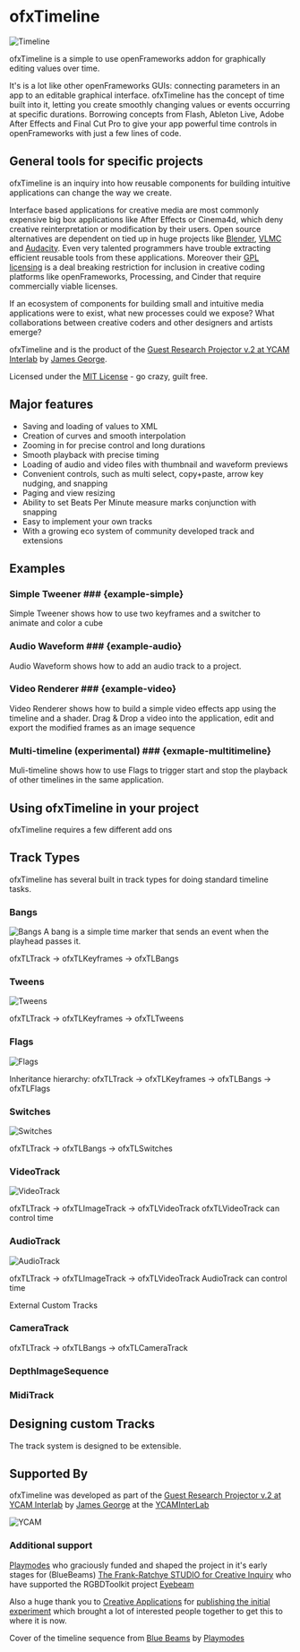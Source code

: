 # ofxTimeline #
![Timeline](http://www.jamesgeorge.org/images/ofxtimeline/github/Header.png)

ofxTimeline is a simple to use openFrameworks addon for graphically editing values over time.

It's is a lot like other openFrameworks GUIs: connecting parameters in an app to an editable graphical interface. ofxTimeline has the concept of time built into it, letting you create smoothly changing values or events occurring at specific durations. Borrowing concepts from Flash, Ableton Live, Adobe After Effects and Final Cut Pro to give your app powerful time controls in openFrameworks with just a few lines of code.

## General tools for specific projects ##

ofxTimeline is an inquiry into how reusable components for building intuitive applications can change the way we create. 

Interface based applications for creative media are most commonly expensive big box applications like After Effects or Cinema4d, which deny creative reinterpretation or modification by their users. Open source alternatives are dependent on tied up in huge projects like [Blender](http://blender.org), [VLMC](http://www.videolan.org/vlmc/) and [Audacity](http://audacity.sourceforge.net/). Even very talented programmers have trouble extracting efficient reusable tools from these applications. Moreover their [GPL licensing](http://www.gnu.org/copyleft/gpl.html) is a deal breaking restriction for inclusion in creative coding platforms like openFrameworks, Processing, and Cinder that require commercially viable licenses.

If an ecosystem of components for building small and intuitive media applications were to exist, what new processes could we expose? What collaborations between creative coders and other designers and artists emerge? 

ofxTimeline and is the product of the [Guest Research Projector v.2 at YCAM Interlab](http://interlab.ycam.jp/en/projects/guestresearch/vol2) by [James George](http://www.jamesgeorge.org). 

Licensed under the [MIT License](http://opensource.org/licenses/mit-license.php/) - go crazy, guilt free.

## Major features ##

- Saving and loading of values to XML
- Creation of curves and smooth interpolation
- Zooming in for precise control and long durations
- Smooth playback with precise timing
- Loading of audio and video files with thumbnail and waveform previews
- Convenient controls, such as multi select, copy+paste, arrow key nudging, and snapping
- Paging and view resizing
- Ability to set Beats Per Minute measure marks conjunction with snapping
- Easy to implement your own tracks
- With a growing eco system of community developed track and extensions

## Examples ##

### Simple Tweener ### {example-simple}
Simple Tweener shows how to use two keyframes and a switcher to animate and color a cube

### Audio Waveform ### {example-audio}
Audio Waveform shows how to add an audio track to a project.

### Video Renderer ### {example-video}
Video Renderer shows how to build a simple video effects app using the timeline and a shader. Drag & Drop a video into the application, edit and export the modified frames as an image sequence

### Multi-timeline (experimental) ### {exmaple-multitimeline}
Muli-timeline shows how to use Flags to trigger start and stop the playback of other timelines in the same application.

## Using ofxTimeline in your project ##
ofxTimeline requires a few different add ons

## Track Types ##

ofxTimeline has several built in track types for doing standard timeline tasks. 

### Bangs ###
![Bangs](http://www.jamesgeorge.org/images/ofxtimeline/github/BangTrack.png)
A bang is a simple time marker that sends an event when the playhead passes it.

ofxTLTrack -> ofxTLKeyframes -> ofxTLBangs

### Tweens ###
![Tweens](http://www.jamesgeorge.org/images/ofxtimeline/github/TweenTrack.png)


ofxTLTrack -> ofxTLKeyframes -> ofxTLTweens

### Flags ###
![Flags](http://www.jamesgeorge.org/images/ofxtimeline/github/FlagTrack.png)

Inheritance  hierarchy:
ofxTLTrack -> ofxTLKeyframes -> ofxTLBangs -> ofxTLFlags

### Switches ###
![Switches](http://www.jamesgeorge.org/images/ofxtimeline/github/SwitchTrack.png)

ofxTLTrack -> ofxTLBangs -> ofxTLSwitches

### VideoTrack ###
![VideoTrack](http://www.jamesgeorge.org/images/ofxtimeline/github/VideoTrack.png)

ofxTLTrack -> ofxTLImageTrack -> ofxTLVideoTrack
ofxTLVideoTrack can control time

### AudioTrack ###
![AudioTrack](http://www.jamesgeorge.org/images/ofxtimeline/github/AudioTrack.png)

ofxTLTrack -> ofxTLImageTrack -> ofxTLVideoTrack
AudioTrack can control time

External Custom Tracks
### CameraTrack ###

ofxTLTrack -> ofxTLBangs -> ofxTLCameraTrack

### DepthImageSequence ###

### MidiTrack ###


## Designing custom Tracks ##

The track system is designed to be extensible. 



## Supported By ##

ofxTimeline was developed as part of the  [Guest Research Projector v.2 at YCAM Interlab](http://interlab.ycam.jp/en/projects/guestresearch/vol2) by [James George](http://www.jamesgeorge.org) at the [YCAMInterLab](http://interlab.ycam.jp/)

![YCAM](http://www.jamesgeorge.org/images/ofxtimeline/github/BangTrack.png)

### Additional support  ###

[Playmodes](http://www.playmodes.com/) who graciously funded and shaped the project in it's early stages for (BlueBeams) 
[The Frank-Ratchye STUDIO for Creative Inquiry](http://studioforcreativeinquiry.org/) who have supported the RGBDToolkit project
[Eyebeam](http://http://eyebeam.org/)

Also a huge thank you to [Creative Applications](creativeapplications.net) for [publishing the initial experiment](http://www.creativeapplications.net/openframeworks/ofxtimeline-openframeworks/) which brought a lot of interested people together to get this to where it is now.

Cover of the timeline sequence from [Blue Beams](https://vimeo.com/35931265)  by [Playmodes](http://www.playmodes.com/)

